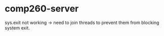 # comp260-server

sys.exit not working -> need to join threads to prevent them from blocking system exit.
